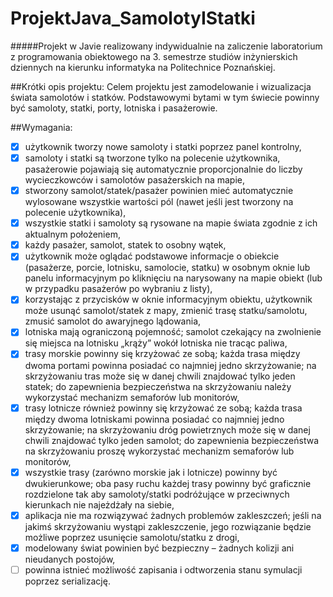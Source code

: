 # ProjektJava_SamolotyIStatki
#####Projekt w Javie realizowany indywidualnie na zaliczenie laboratorium z programowania obiektowego na 3. semestrze studiów inżynierskich dziennych na kierunku informatyka na Politechnice Poznańskiej.

##Krótki opis projektu:
Celem projektu jest zamodelowanie i wizualizacja świata samolotów i statków. Podstawowymi bytami w
tym świecie powinny być samoloty, statki, porty, lotniska i pasażerowie.

##Wymagania:
- [x] użytkownik tworzy nowe samoloty i statki poprzez panel kontrolny,
- [x] samoloty i statki są tworzone tylko na polecenie użytkownika, pasażerowie pojawiają się automatycznie proporcjonalnie do liczby wycieczkowców i samolotów pasażerskich na mapie,
- [x] stworzony samolot/statek/pasażer powinien mieć automatycznie wylosowane wszystkie wartości pól (nawet jeśli jest tworzony na polecenie użytkownika),
- [x] wszystkie statki i samoloty są rysowane na mapie świata zgodnie z ich aktualnym położeniem,
- [x] każdy pasażer, samolot, statek to osobny wątek,
- [x] użytkownik może oglądać podstawowe informacje o obiekcie (pasażerze, porcie, lotnisku, samolocie, statku) w osobnym oknie lub panelu informacyjnym po kliknięciu na narysowany na mapie obiekt (lub w przypadku pasażerów po wybraniu z listy),
- [x] korzystając z przycisków w oknie informacyjnym obiektu, użytkownik może usunąć samolot/statek z mapy, zmienić trasę statku/samolotu, zmusić samolot do awaryjnego lądowania,
- [x] lotniska mają ograniczoną pojemność; samolot czekający na zwolnienie się miejsca na lotnisku „krąży” wokół lotniska nie tracąc paliwa,
- [x] trasy morskie powinny się krzyżować ze sobą; każda trasa między dwoma portami powinna posiadać co najmniej jedno skrzyżowanie; na skrzyżowaniu tras może się w danej chwili znajdować tylko jeden statek; do zapewnienia bezpieczeństwa na skrzyżowaniu należy wykorzystać mechanizm semaforów lub monitorów,
- [x] trasy lotnicze również powinny się krzyżować ze sobą; każda trasa między dwoma lotniskami powinna posiadać co najmniej jedno skrzyżowanie; na skrzyżowaniu dróg powietrznych może się w danej chwili znajdować tylko jeden samolot; do zapewnienia bezpieczeństwa na skrzyżowaniu proszę wykorzystać mechanizm semaforów lub monitorów,
- [x] wszystkie trasy (zarówno morskie jak i lotnicze) powinny być dwukierunkowe; oba pasy ruchu każdej trasy powinny być graficznie rozdzielone tak aby samoloty/statki podróżujące w przeciwnych kierunkach nie najeżdżały na siebie,
- [x] aplikacja nie ma rozwiązywać żadnych problemów zakleszczeń; jeśli na jakimś skrzyżowaniu wystąpi zakleszczenie, jego rozwiązanie będzie możliwe poprzez usunięcie samolotu/statku z drogi,
- [x] modelowany świat powinien być bezpieczny – żadnych kolizji ani nieudanych postojów,
- [ ] powinna istnieć możliwość zapisania i odtworzenia stanu symulacji poprzez serializację.

